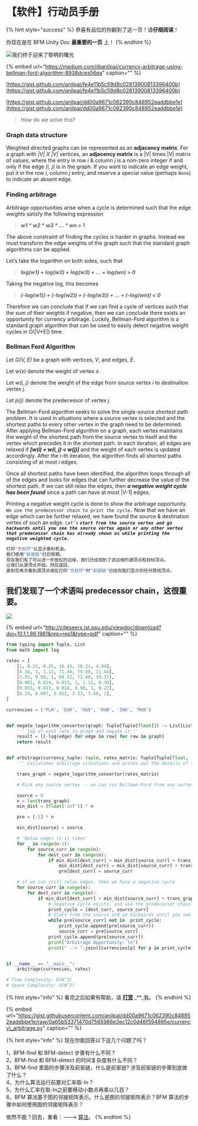 # 【软件】行动员手册

{% hint style="success" %}
恭喜有品位的你翻到了这一页！请**仔细阅读**！

你现在是在 BFM Unity Doc **最重要的一页** 上！
{% endhint %}

![&#x6211;&#x4EEC;&#x7EC8;&#x4E8E;&#x8FCE;&#x6765;&#x4E86;&#x9ECE;&#x660E;&#x7684;&#x66D9;&#x5149;](../.gitbook/assets/u-3153260481-2815876954-and-fm-26-and-gp-0.jpg)

{% embed url="https://medium.com/@anilpai/currency-arbitrage-using-bellman-ford-algorithm-8938dcea56ea" caption="" %}

[https://gist.github.com/anilpai/fe4e11b5c59d8c02813900813396400b](https://gist.github.com/anilpai/fe4e11b5c59d8c02813900813396400b)

[https://gist.github.com/anilpai/dd00a9671c062390c848952eaddbbe1e](https://gist.github.com/anilpai/dd00a9671c062390c848952eaddbbe1e)

> How do we solve this?

### Graph data structure <a id="297a"></a>

Weighted directed graphs can be represented as an **adjacency matrix**. For a graph with _\|V\| X \|V\|_ vertices, an **adjacency matrix** is a \|V\| times \|V\| matrix of values, where the entry in row _i_ & column _j_ is a non-zero integer if and only if the edge _\(i, j\)_ is in the graph. If you want to indicate an edge weight, put it in the row _i_, column _j_ entry, and reserve a special value \(perhaps `None`\) to indicate an absent edge.

### Finding arbitrage <a id="b951"></a>

Arbitrage opportunities arise when a cycle is determined such that the edge weights satisfy the following expression

> _**w1 \* w2 \* w3 \* … \* wn &gt; 1**_

The above constraint of finding the cycles is harder in graphs. Instead we must transform the edge weights of the graph such that the standard graph algorithms can be applied.

Let’s take the logarithm on both sides, such that

> _**log\(w1\) + log\(w2\) + log\(w3\) + … + log\(wn\) &gt; 0**_

Taking the negative log, this becomes

> _**\(-log\(w1\)\) + \(-log\(w2\)\) + \(-log\(w3\)\) + … + \(-log\(wn\)\) &lt; 0**_

Therefore we can conclude that if we can find a cycle of vertices such that the sum of their weights if negative, then we can conclude there exists an opportunity for currency arbitrage. Luckily, Bellman-Ford algorithm is a standard graph algorithm that can be used to easily detect negative weight cycles in O\(\|V\*E\|\) time.

### Bellman Ford Algorithm <a id="fe14"></a>

Let _G\(V, E\)_ be a graph with vertices, _V_, and edges, _E_.

Let _w\(x\)_ denote the weight of vertex _x_.

Let _w\(i, j\)_ denote the weight of the edge from source vertex _i_ to destination vertex _j_.

Let _p\(j\)_ denote the predecessor of vertex _j_.

The Bellman-Ford algorithm seeks to solve the single-source shortest path problem. It is used in situations where a source vertex is selected and the shortest paths to every other vertex in the graph need to be determined. After applying Bellman-Ford algorithm on a graph, each vertex maintains the weight of the shortest path from the source vertex to itself and the vertex which precedes it in the shortest path. In each iteration, all edges are relaxed if _**\[w\(i\) + w\(i, j\) &lt; w\(j\)\]**_ and the weight of each vertex is updated accordingly. After the i-th iteration, the algorithm finds all shortest paths consisting of at most _i_ edges.

Once all shortest paths have been identified, the algorithm loops through all of the edges and looks for edges that can further decrease the value of the shortest path. If we can still relax the edges, then _**a negative weight cycle has been found**_ since a path can have at most \|V-1\| edges.

Printing a negative weight cycle is done to show the arbitrage opportunity. `We use the predecessor chain to print the cycle.` Now that we have an edge which can be further relaxed, we have found the source & destination vertex of such an edge. `Let’s` _**`start from the source vertex and go backwards until you see the source vertex again or any other vertex that predecessor chain has already shown us while printing the negative weighted cycle.`**_

```python
打印"负权环"以显示套利机会。
我们使用"前驱链"打印周期。
现在我们有了可以进一步放松的边缘，我们已经找到了该边缘的源顶点和目标顶点。 
让我们从源顶点开始，然后返回，
直到您再次看到源顶点或在打印"负权环"时"前驱链"已经向我们显示的任何其他顶点。
```

## 我们发现了一个术语叫 predecessor chain，这很重要。

![](../.gitbook/assets/ping-mu-kuai-zhao-20200325-xia-wu-5.59.12%20%281%29.png)

{% embed url="http://citeseerx.ist.psu.edu/viewdoc/download?doi=10.1.1.86.1981&rep=rep1&type=pdf" caption="" %}

```python
from typing import Tuple, List
from math import log

rates = [
    [1, 0.23, 0.25, 16.43, 18.21, 4.94],
    [4.34, 1, 1.11, 71.40, 79.09, 21.44],
    [3.93, 0.90, 1, 64.52, 71.48, 19.37],
    [0.061, 0.014, 0.015, 1, 1.11, 0.30],
    [0.055, 0.013, 0.014, 0.90, 1, 0.27],
    [0.20, 0.047, 0.052, 3.33, 3.69, 1],
]

currencies = ('PLN', 'EUR', 'USD', 'RUB', 'INR', 'MXN')


def negate_logarithm_convertor(graph: Tuple[Tuple[float]]) -> List[List[float]]:
    ''' log of each rate in graph and negate it'''
    result = [[-log(edge) for edge in row] for row in graph]
    return result


def arbitrage(currency_tuple: tuple, rates_matrix: Tuple[Tuple[float, ...]]):
    ''' Calculates arbitrage situations and prints out the details of this calculations'''

    trans_graph = negate_logarithm_convertor(rates_matrix)

    # Pick any source vertex -- we can run Bellman-Ford from any vertex and get the right result

    source = 0
    n = len(trans_graph)
    min_dist = [float('inf')] * n

    pre = [-1] * n

    min_dist[source] = source

    # 'Relax edges |V-1| times'
    for _ in range(n-1):
        for source_curr in range(n):
            for dest_curr in range(n):
                if min_dist[dest_curr] > min_dist[source_curr] + trans_graph[source_curr][dest_curr]:
                    min_dist[dest_curr] = min_dist[source_curr] + trans_graph[source_curr][dest_curr]
                    pre[dest_curr] = source_curr

    # if we can still relax edges, then we have a negative cycle
    for source_curr in range(n):
        for dest_curr in range(n):
            if min_dist[dest_curr] > min_dist[source_curr] + trans_graph[source_curr][dest_curr]:
                # negative cycle exists, and use the predecessor chain to print the cycle
                print_cycle = [dest_curr, source_curr]
                # Start from the source and go backwards until you see the source vertex again or any vertex that already exists in print_cycle array
                while pre[source_curr] not in  print_cycle:
                    print_cycle.append(pre[source_curr])
                    source_curr = pre[source_curr]
                print_cycle.append(pre[source_curr])
                print("Arbitrage Opportunity: \n")
                print(" --> ".join([currencies[p] for p in print_cycle[::-1]]))


if __name__ == "__main__":
    arbitrage(currencies, rates)

# Time Complexity: O(N^3)
# Space Complexity: O(N^2)
```

{% hint style="info" %}
看完之后如果有帮助，请 [**打赏**](https://guhhhhaa.gitbook.io/bfm/juan-zeng) _\*\*_我。
{% endhint %}

{% embed url="https://gist.githubusercontent.com/anilpai/dd00a9671c062390c848952eaddbbe1e/raw/0a65b53371470d7565988e3ec12c0d46f594895e/currency\_arbitrage.py" caption="" %}

{% hint style="info" %}
现在你能回答以下这几个问题了吗？

1，BFM-find 和 BFM-detect 步骤有什么不同？  
2，BFM-find 和 BFM-detect 的时间复杂度有什么不同？  
3，BFM-find 里面的步骤涉及前驱链，什么是前驱链? 涉及前驱链的步骤到底做了什么？  
4，为什么算法运行前要对汇率取-ln？  
5，为什么汇率在取-ln之前要移动小数点再乘以几百？  
6，BFM 算法基于图的邻接矩阵表示。什么是图的邻接矩阵表示？BFM 算法的步骤中如何使用图的邻接矩阵表示？

依然不能？回去，重看：---&gt; [算法](https://guhhhhaa.gitbook.io/bfm/what-is-bfm-al)。
{% endhint %}

